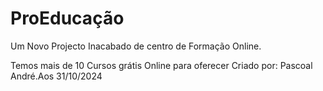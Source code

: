 # ProEducação

Um Novo Projecto Inacabado de centro de Formação Online.


Temos mais de 10 Cursos grátis Online para oferecer Criado por: Pascoal André.Aos 31/10/2024
